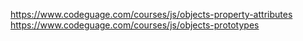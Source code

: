 https://www.codeguage.com/courses/js/objects-property-attributes
https://www.codeguage.com/courses/js/objects-prototypes

